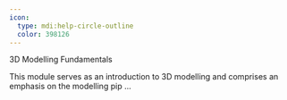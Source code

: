 ```yaml
---
icon:
  type: mdi:help-circle-outline
  color: 398126
---
```


3D Modelling Fundamentals

This module serves as an introduction to 3D modelling and comprises an emphasis on the modelling pip ... 
